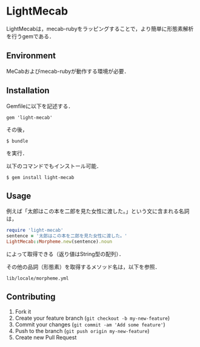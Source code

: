 # LightMecab

LightMecabは，mecab-rubyをラッピングすることで，より簡単に形態素解析を行うgemである．

## Environment

MeCabおよびmecab-rubyが動作する環境が必要．

## Installation

Gemfileに以下を記述する．

    gem 'light-mecab'

その後，

    $ bundle

を実行．  

以下のコマンドでもインストール可能．

    $ gem install light-mecab

## Usage
例えば「太郎はこの本を二郎を見た女性に渡した。」という文に含まれる名詞は，

```ruby
require 'light-mecab'
sentence = '太郎はこの本を二郎を見た女性に渡した。'
LightMecab::Morpheme.new(sentence).noun
```
によって取得できる（返り値はString型の配列）．

その他の品詞（形態素）を取得するメソッド名は，以下を参照．

    lib/locale/morpheme.yml



## Contributing

1. Fork it
2. Create your feature branch (`git checkout -b my-new-feature`)
3. Commit your changes (`git commit -am 'Add some feature'`)
4. Push to the branch (`git push origin my-new-feature`)
5. Create new Pull Request
